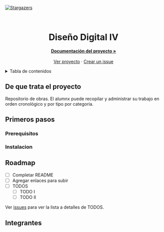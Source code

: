 <div id="top"></div>

<!-- SHIELDS DEL PROYECTO -->
<!-- [![Integrantes][contributors-shield]][contributors-url] -->
[![Stargazers][stars-shield]][stars-url]
<!-- [![Issues][issues-shield]][issues-url]
[![MIT License][license-shield]][license-url] -->

<!-- LOGO TODO -->
<br />
<div align="center">
<!--   <a href="https://github.com/diseno-digital/grupo-B">
    <img src="images/logo.png" alt="Logo" width="80" height="80">
  </a> -->
  <h1 align="center">Diseño Digital IV</h1>

  <p align="center">
    <a href="https://github.com/diseno-digital/grupo-B"><strong>Documentación del proyecto »</strong></a>
    <br />
    <br />
    <a href="https://github.com/diseno-digital/grupo-B">Ver proyecto</a>
    ·
    <a href="https://github.com/diseno-digital/grupo-B/issues">Crear un issue</a>
  </p>
</div>

<!-- TABLA DE CONTENIDOS -->
<details>
  <summary>Tabla de contenidos</summary>
  <ol>
    <li>
      <a href="#de-que-trata-el-proyecto">De que trata el proyecto</a>
    </li>
    <li>
      <a href="#primeros-pasos">Primeros pasos</a>
      <ul>
        <li><a href="#prerequisitos">Prerequisitos</a></li>
        <li><a href="#instalacion">Instalación</a></li>
      </ul>
    </li>
    <li><a href="#roadmap">Roadmap</a></li>
    <li><a href="#integrantes">Integrantes</a></li>
<!--     <li><a href="#licencia">Licencia</a></li>
    <li><a href="#reconocimientos">Reconocimientos</a></li> -->
  </ol>
</details>

<!-- De que trata el proyecto -->
## De que trata el proyecto
Repositorio de obras.
El alumnx puede recopilar y administrar su trabajo en orden cronológico y por tipo por categoría.
<!--  [![Imagen del proyecto][proyecto-imagen]](url) -->

<!-- TODO -->

<!-- <p align="right">(<a href="#top">subir</a>)</p> -->

<!-- Primeros pasos -->
## Primeros pasos

<!-- TODO -->

<!-- Prerequisitos -->
### Prerequisitos

<!-- TODO -->

<!-- Instalación -->
### Instalacion

<!-- TODO -->

<!-- ROADMAP -->
## Roadmap

- [ ] Completar README
- [ ] Agregar enlaces para subir 
- [ ] TODOS
    - [ ] TODO I
    - [ ] TODO II

Ver [issues](https://github.com/diseno-digital/grupo-B/issues) para ver la lista a detalles de TODOS.

<!-- <p align="right">(<a href="#top">subir</a>)</p> -->

<!-- INTEGRANTES -->
## Integrantes


<!-- <p align="right">(<a href="#top">subir</a>)</p> -->

<!-- LICENSE -->
<!-- ## License -->

<!-- Distributed under the MIT License. See `LICENSE.txt` for more information. -->

<!-- <p align="right">(<a href="#top">subir</a>)</p> -->

<!-- RECONOCIMIENTOS -->
<!-- ## Reconocimientos -->

<!-- * [Choose an Open Source License](https://choosealicense.com)
* [Img Shields](https://shields.io)
* [GitHub Pages](https://pages.github.com) -->

<!-- <p align="right">(<a href="#top">subir</a>)</p> -->

<!-- LINKS & IMAGES -->
<!-- [contributors-shield]: https://img.shields.io/github/issues/venturamichel/diseno-digital-grupo-B.svg?style=for-the-badge -->
<!-- [contributors-url]: https://github.com/venturamichel/diseno-digital-grupo-B/graphs/contributors -->
[stars-shield]: https://img.shields.io/github/stars/diseno-digital/grupo-B.svg?style=for-the-badge
[stars-url]: https://github.com/diseno-digital/grupo-B/stargazers
<!-- [issues-shield]: https://img.shields.io/github/issues/diseno-digital/grupo-B.svg?style=for-the-badge -->
<!-- [issues-url]: https://github.com/diseno-digital/grupo-B/issues -->
<!-- [license-shield]: https://img.shields.io/github/license/diseno-digital/grupo-B.svg?style=for-the-badge -->
<!-- [license-url]: https://github.com/diseno-digital/grupo-B/blob/master/LICENSE.txt -->
<!-- [proyecto-imagen]: images/screenshot.png -->
